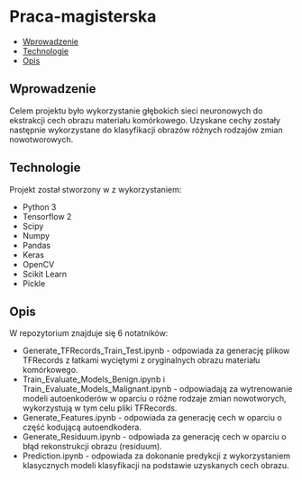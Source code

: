 # Praca-magisterska
* [Wprowadzenie](#wprowadzenie)
* [Technologie](#technologie)
* [Opis](#opis)

## Wprowadzenie
Celem projektu było wykorzystanie głębokich sieci neuronowych do ekstrakcji cech obrazu materiału komórkowego. Uzyskane cechy zostały następnie wykorzystane do klasyfikacji obrazów różnych rodzajów zmian nowotworowych.
	
## Technologie
Projekt został stworzony w z wykorzystaniem:
* Python 3
* Tensorflow 2
* Scipy
* Numpy
* Pandas
* Keras
* OpenCV
* Scikit Learn
* Pickle
	
## Opis
W repozytorium znajduje się 6 notatników:

* Generate_TFRecords_Train_Test.ipynb - odpowiada za generację plikow TFRecords z łatkami wyciętymi z oryginalnych obrazu materiału komórkowego.
* Train_Evaluate_Models_Benign.ipynb i Train_Evaluate_Models_Malignant.ipynb - odpowiadają za wytrenowanie modeli autoenkoderów w oparciu o różne rodzaje zmian nowotworych, wykorzystują w tym celu pliki TFRecords.
* Generate_Features.ipynb - odpowiada za generację cech w oparciu o część kodującą autoendkodera.
* Generate_Residuum.ipynb - odpowiada za generację cech w oparciu o błąd rekonstrukcji obrazu (residuum).
* Prediction.ipynb - odpowiada za dokonanie predykcji z wykorzystaniem klasycznych modeli klasyfikacji na podstawie uzyskanych cech obrazu.
